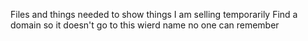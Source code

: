 Files and things needed to show things I am selling temporarily
Find a domain so it doesn't go to this wierd name no one can remember
